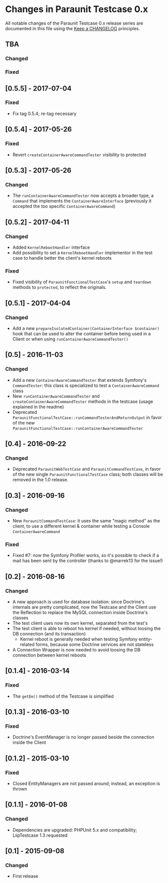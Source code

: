 # Changes in Paraunit Testcase 0.x

All notable changes of the Paraunit Testcase 0.x release series are documented in this file using the [Keep a CHANGELOG](http://keepachangelog.com/) principles.

## TBA
### Changed
### Fixed

## [0.5.5] - 2017-07-04

### Fixed
* Fix tag 0.5.4; re-tag necessary

## [0.5.4] - 2017-05-26

### Fixed
* Revert `createContainerAwareCommandTester` visibility to protected 

## [0.5.3] - 2017-05-26

### Changed
* The `runContainerAwareCommandTester` now accepts a broader type, a `Command` that implements the `ContainerAwareInterface` (previously it accepted the too specific `ContainerAwareCommand`) 

## [0.5.2] - 2017-04-11

### Changed
* Added `KernelRebootHandler` interface
* Add possibility to set a `KernelRebootHandler` implementor in the test case to handle better the client's kernel reboots

### Fixed
* Fixed visibility of `ParaunitFunctionalTestCase`'s `setup` and `teardown` methods to `protected`, to reflect the 
originals. 

## [0.5.1] - 2017-04-04

### Changed

* Add a new `prepareIsolatedContainer(ContainerInterface $container)` hook that can be used to alter the container before being used in a Client or when using `runContainerAwareCommandTester()`

## [0.5] - 2016-11-03

### Changed

* Add a new `ContainerAwareCommandTester` that extends Symfony's `CommandTester`: this class is specialized to test
a `ContainerAwareCommand` class
* New `runContainerAwareCommandTester` and `createContainerAwareCommandTester` methods in the testcase (usage explained
in the readme) 
* Deprecated `ParaunitFunctionalTestCase::runCommandTesterAndReturnOutput` in favor of the new 
`ParaunitFunctionalTestCase::runContainerAwareCommandTester` 

## [0.4] - 2016-09-22

### Changed

* Deprecated `ParaunitWebTestCase` and `ParaunitCommandTestCase`, in favor of the new single `ParaunitFunctionalTestCase` class; both classes will be removed in the 1.0 release.

## [0.3] - 2016-09-16

### Changed

* New `ParaunitCommandTestCase`: it uses the same "magic method" as the client, to use a different kernel & container
 while testing a Console `ContainerAwareCommand`

### Fixed

* Fixed #7: now the Symfony Profiler works, so it's possible to check if a mail has been sent by the controller (thanks 
to @marrek13 for the issue!)

## [0.2] - 2016-08-16

### Changed

* A new approach is used for database isolation: since Doctrine's internals are pretty complicated, now the Testcase and
the Client use the Reflection to replace the MySQL connection inside Doctrine's classes
* The test client uses now its own kernel, separated from the test's
* The test client is able to reboot his kernel if needed, without loosing the DB connection (and its transaction)
   * Kernel reboot is generally needed when testing Symfony entity-related forms, because some Doctrine services are not stateless
* A Connection Wrapper is now needed to avoid loosing the DB connection between kernel reboots

## [0.1.4] - 2016-03-14

### Fixed

* The `getEm()` method of the Testcase is simplified

## [0.1.3] - 2016-03-10

### Fixed

* Doctrine's EventManager is no longer passed beside the connection inside the Client

## [0.1.2] - 2015-03-10

### Fixed

* Closed EntityManagers are not passed around; instead, an exception is thrown

## [0.1.1] - 2016-01-08

### Changed

*  Dependencies are upgraded: PHPUnit 5.x and compatibility; LiipTestcase 1.3 requested

## [0.1] - 2015-09-08

### Changed

* First release
